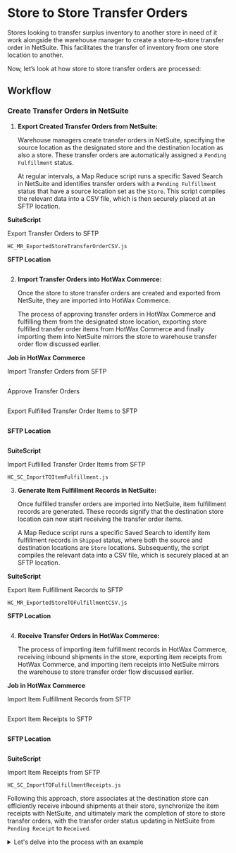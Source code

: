# Store to Store Transfer Orders

Stores looking to transfer surplus inventory to another store in need of it work alongside the warehouse manager to create a store-to-store transfer order in NetSuite. This facilitates the transfer of inventory from one store location to another.

Now, let’s look at how store to store transfer orders are processed:

## Workflow

### Create Transfer Orders in NetSuite

1. **Export Created Transfer Orders from NetSuite:**
   
   Warehouse managers create transfer orders in NetSuite, specifying the source location as the designated store and the destination location as also a store. These transfer orders are automatically assigned a `Pending Fulfillment` status.

   At regular intervals, a Map Reduce script runs a specific Saved Search in NetSuite and identifies transfer orders with a `Pending Fulfillment` status that have a source location set as the `Store`. This script compiles the relevant data into a CSV file, which is then securely placed at an SFTP location.

**SuiteScript**

Export Transfer Orders to SFTP

```
HC_MR_ExportedStoreTransferOrderCSV.js
```

**SFTP Location**

```

```

2. **Import Transfer Orders into HotWax Commerce:**
   
   Once the store to store transfer orders are created and exported from NetSuite, they are imported into HotWax Commerce.

   The process of approving transfer orders in HotWax Commerce and fulfilling them from the designated store location, exporting store fulfilled transfer order items from HotWax Commerce and finally importing them into NetSuite mirrors the store to warehouse transfer order flow discussed earlier.

**Job in HotWax Commerce**

Import Transfer Orders from SFTP

```

```

Approve Transfer Orders

```

```
Export Fulfilled Transfer Order Items to SFTP

```

```

**SFTP Location**

```

```
**SuiteScript**

Import Fuflilled Transfer Order Items from SFTP

```
HC_SC_ImportTOItemFulfillment.js
```

3. **Generate Item Fulfillment Records in NetSuite:**
   
   Once fulfilled transfer orders are imported into NetSuite, item fulfillment records are generated. These records signify that the destination store location can now start receiving the transfer order items.

   A Map Reduce script runs a specific Saved Search to identify item fulfillment records in `Shipped` status, where both the source and destination locations are `Store` locations. Subsequently, the script compiles the relevant data into a CSV file, which is securely placed at an SFTP location.

**SuiteScript**

Export Item Fulfillment Records to SFTP

```
HC_MR_ExportedStoreTOFulfillmentCSV.js
```

**SFTP Location**

```

```

4. **Receive Transfer Orders in HotWax Commerce:**
   
   The process of importing item fulfillment records in HotWax Commerce, receiving inbound shipments in the store, exporting item receipts from HotWax Commerce, and importing item receipts into NetSuite mirrors the warehouse to store transfer order flow discussed earlier.

**Job in HotWax Commerce**

Import Item Fulfillment Records from SFTP

```

```

Export Item Receipts to SFTP

```

```

**SFTP Location**

```

```

**SuiteScript**

Import Item Receipts from SFTP

```
HC_SC_ImportTOFulfillmentReceipts.js
```

Following this approach, store associates at the destination store can efficiently receive inbound shipments at their store, synchronize the item receipts with NetSuite, and ultimately mark the completion of store to store transfer orders, with the transfer order status updating in NetSuite from `Pending Receipt` to `Received`.

<details>
  <summary>Let's delve into the process with an example</summary>
  
  Consider a scenario where a retailer operates two stores: Broadway and Times Square. The Broadway store is experiencing excess stock for a product, so the store manager requests a transfer of 100 quantities to Times Square store, which is experiencing low stock levels. In this event, a store-to-store transfer order is created for 100 quantities in NetSuite.

  This transfer order has `Pending Fulfillment` status in NetSuite. A Map Reduce Script generates a CSV file containing details of the `Pending Fulfillment` transfer order that has the source location as a store and places it at an SFTP location.

  A scheduled job in HotWax Commerce OMS reads this CSV file from the SFTP location and downloads the transfer order with a default `Created` status.

  Following this, a scheduled job in HotWax Commerce OMS marks this transfer order as `Approved`. Upon approval, this transfer order is reflected in the Store Fulfillment App at the Broadway store, and the Available to Promise inventory for the transfer order item is reduced by 100 quantities.

  Once the store associates create a shipment for this transfer order and ship the 100 quantities for the product from the Broadway store, the transfer order status automatically updates from `Approved` to `Shipped` in HotWax Commerce.

  Now, a scheduled job in HotWax Commerce Integration Platform generates a JSON file containing details of all these 100 shipped quantities of a transfer order and places the file at an SFTP location.

  In NetSuite, a scheduled SuiteScript reads this JSON file containing a fulfilled transfer order item with 100 quantities from the SFTP location and creates an item fulfillment record of 100 quantities, reducing inventory count by 100 quantities in NetSuite at the Broadway store. Now the transfer order in NetSuite is updated from `Pending Fulfillment` to `Pending Receipt`.

  A Map Reduce script generates a CSV file containing the item fulfillment record with 100 quantities in `Shipped` status, where both the source and destination locations are store locations and places it at an SFTP location.

  A scheduled job in HotWax Commerce OMS reads the transfer order item fulfillment CSV file from the SFTP location and creates the inbound shipment of 100 quantities in the OMS at the destination Times Square store. Store associates can now receive this inbound shipment at their store using the Inventory Receiving App, and the inventory count will be increased by 100 quantities at the Times Square store in HotWax Commerce.

  Following this, a scheduled job in HotWax Commerce Integration Platform generates a JSON file with the item receipt records and securely places the file in an SFTP location.

  In NetSuite, a scheduled SuiteScript reads this JSON file containing item receipt records from the SFTP location and increases the quantities by 100 for the transfer order received at the Times Square store, and the transfer order status is updated from `Pending Receipt` to `Received`.
</details>
